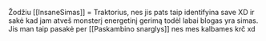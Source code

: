Žodžiu [[InsaneSimas]] = Traktorius, nes jis pats taip identifyina save XD ir sakė kad jam atveš monsterį energetinį gerimą todėl labai blogas yra simas. Jis man taip pasakė per [[Paskambino snarglys]] nes mes kalbames krč xd